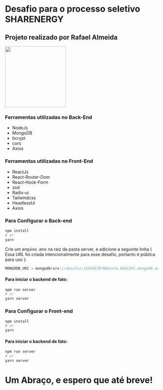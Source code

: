 # Desafio para o processo seletivo SHARENERGY

## Projeto realizado por Rafael Almeida 
<img src="https://github.com/rafaalmeida1.png" alt="" width="200px" height="200px" />

### Ferramentas utilizadas no Back-End

- NodeJs
- MongoDB
- bcrypt
- cors
- Axios

### Ferramentas utilizadas no Front-End

- ReactJs
- React-Router-Dom
- React-Hook-Form
- zod
- Radix-ui
- Tailwindcss
- HeadlessUi
- Axios


### Para Configurar o Back-end

```bash
npm install
# or
yarn
```

Crie um arquivo .env na raiz da pasta server, e adicione a seguinte linha ( Essa URL foi criada intencionalmente para esse desafio, portanto é pública para uso ):
```js
MONGODB_URI = mongodb+srv://desafio:12345678rR@teste.bk9i3kl.mongodb.net/shareenergy
```

#### Para iniciar o backend de fato:
```bash
npm run server
# or
yarn server
```


### Para Configurar o Front-end

```bash
npm install
# or
yarn
```

#### Para iniciar o backend de fato:
```bash
npm run server
# or
yarn server
```



# Um Abraço, e espero que até breve!
